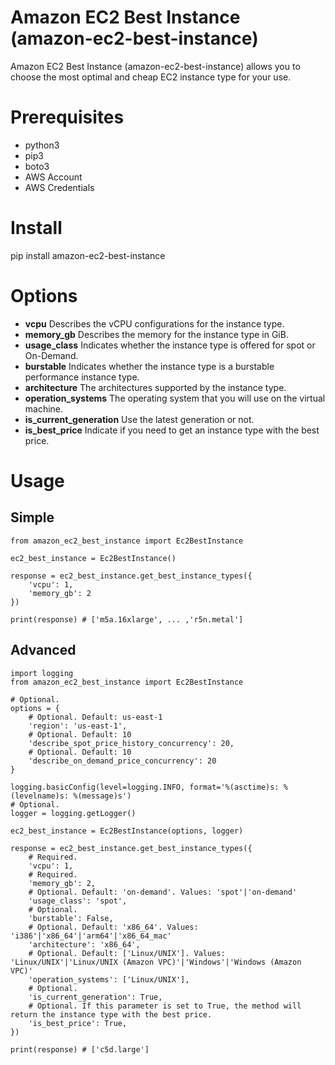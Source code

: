 # Amazon EC2 Best Instance (amazon-ec2-best-instance)

Amazon EC2 Best Instance (amazon-ec2-best-instance) allows you to choose the most optimal and cheap EC2 instance type for your use.
# Prerequisites
* python3
* pip3
* boto3  
* AWS Account
* AWS Credentials

# Install
pip install amazon-ec2-best-instance

# Options

* **vcpu** Describes the vCPU configurations for the instance type.
* **memory_gb** Describes the memory for the instance type in GiB.
* **usage_class** Indicates whether the instance type is offered for spot or On-Demand.
* **burstable** Indicates whether the instance type is a burstable performance instance type.
* **architecture** The architectures supported by the instance type.
* **operation_systems** The operating system that you will use on the virtual machine.
* **is_current_generation** Use the latest generation or not.
* **is_best_price** Indicate if you need to get an instance type with the best price.

# Usage

## Simple

```
from amazon_ec2_best_instance import Ec2BestInstance

ec2_best_instance = Ec2BestInstance()

response = ec2_best_instance.get_best_instance_types({
    'vcpu': 1,
    'memory_gb': 2
})

print(response) # ['m5a.16xlarge', ... ,'r5n.metal']
```

## Advanced

```
import logging
from amazon_ec2_best_instance import Ec2BestInstance

# Optional.
options = {
    # Optional. Default: us-east-1
    'region': 'us-east-1',
    # Optional. Default: 10
    'describe_spot_price_history_concurrency': 20,
    # Optional. Default: 10
    'describe_on_demand_price_concurrency': 20
}

logging.basicConfig(level=logging.INFO, format='%(asctime)s: %(levelname)s: %(message)s')
# Optional.
logger = logging.getLogger()

ec2_best_instance = Ec2BestInstance(options, logger)

response = ec2_best_instance.get_best_instance_types({
    # Required.
    'vcpu': 1,
    # Required.
    'memory_gb': 2,
    # Optional. Default: 'on-demand'. Values: 'spot'|'on-demand'
    'usage_class': 'spot',
    # Optional.
    'burstable': False,
    # Optional. Default: 'x86_64'. Values: 'i386'|'x86_64'|'arm64'|'x86_64_mac'
    'architecture': 'x86_64',
    # Optional. Default: ['Linux/UNIX']. Values: 'Linux/UNIX'|'Linux/UNIX (Amazon VPC)'|'Windows'|'Windows (Amazon VPC)'
    'operation_systems': ['Linux/UNIX'],
    # Optional.
    'is_current_generation': True,
    # Optional. If this parameter is set to True, the method will return the instance type with the best price.
    'is_best_price': True,
})

print(response) # ['c5d.large']

```
